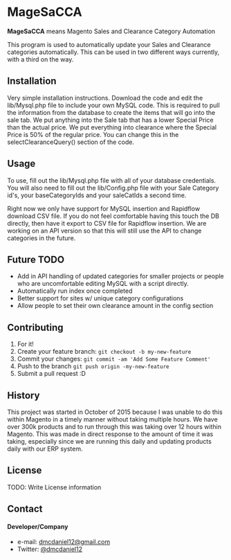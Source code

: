 # MageSaCCA
**MageSaCCA** means Magento Sales and Clearance Category Automation

This program is used to automatically update your Sales and Clearance categories automatically. This can be used in two different ways currently, with a third on the way. 

## Installation

Very simple installation instructions. Download the code and edit the lib/Mysql.php file to include your own MySQL code. This is required to pull the information
from the database to create the items that will go into the sale tab. We put anything into the Sale tab that has a lower Special Price than the actual price. We put everything into clearance
where the Special Price is 50% of the regular price. You can change this in the selectClearanceQuery() section of the code. 

## Usage

To use, fill out the lib/Mysql.php file with all of your database credentials. You will also need to fill out the lib/Config.php file with your Sale Category id's, your baseCategoryIds
and your saleCatIds a second time. 

Right now we only have support for MySQL insertion and Rapidflow download CSV file. If you do not feel comfortable having this touch the DB directly, 
then have it export to CSV file for Rapidflow insertion. We are working on an API version so that this will still use the API to change categories in 
the future. 

## Future TODO

* Add in API handling of updated categories for smaller projects or people who are uncomfortable editing MySQL with a script directly. 
* Automatically run index once completed
* Better support for sites w/ unique category configurations
* Allow people to set their own clearance amount in the config section

## Contributing

1. For it!
2. Create your feature branch: `git checkout -b my-new-feature`
3. Commit your changes: `git commit -am 'Add Some Feature Comment'`
4. Push to the branch `git push origin -my-new-feature`
5. Submit a pull request :D

## History

This project was started in October of 2015 because I was unable to do this within Magento in a timely manner without taking multiple hours. We have over 300k products 
and to run through this was taking over 12 hours within Magento. This was made in direct response to the amount of time it was taking, especially since we are running this 
daily and updating products daily with our ERP system. 

## License

TODO: Write License information

## Contact

#### Developer/Company

* e-mail: dmcdaniel12@gmail.com
* Twitter: [@dmcdaniel12](https://twitter.com/dmcdaniel12 "dmcdaniel12 on twitter")

